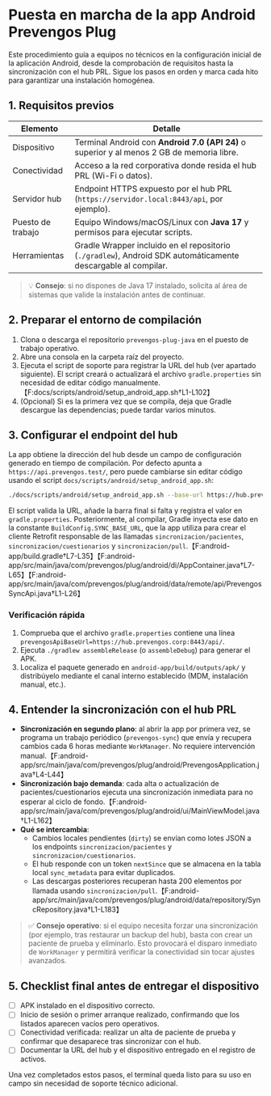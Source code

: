 # Puesta en marcha de la app Android Prevengos Plug

Este procedimiento guía a equipos no técnicos en la configuración inicial de la aplicación Android, desde la comprobación de requisitos hasta la sincronización con el hub PRL. Sigue los pasos en orden y marca cada hito para garantizar una instalación homogénea.

## 1. Requisitos previos

| Elemento | Detalle |
| --- | --- |
| Dispositivo | Terminal Android con **Android 7.0 (API 24)** o superior y al menos 2 GB de memoria libre. |
| Conectividad | Acceso a la red corporativa donde resida el hub PRL (Wi-Fi o datos). |
| Servidor hub | Endpoint HTTPS expuesto por el hub PRL (`https://servidor.local:8443/api`, por ejemplo). |
| Puesto de trabajo | Equipo Windows/macOS/Linux con **Java 17** y permisos para ejecutar scripts. |
| Herramientas | Gradle Wrapper incluido en el repositorio (`./gradlew`), Android SDK automáticamente descargable al compilar. |

> 💡 **Consejo**: si no dispones de Java 17 instalado, solicita al área de sistemas que valide la instalación antes de continuar.

## 2. Preparar el entorno de compilación

1. Clona o descarga el repositorio `prevengos-plug-java` en el puesto de trabajo operativo.
2. Abre una consola en la carpeta raíz del proyecto.
3. Ejecuta el script de soporte para registrar la URL del hub (ver apartado siguiente). El script creará o actualizará el archivo `gradle.properties` sin necesidad de editar código manualmente.【F:docs/scripts/android/setup_android_app.sh†L1-L102】
4. (Opcional) Si es la primera vez que se compila, deja que Gradle descargue las dependencias; puede tardar varios minutos.

## 3. Configurar el endpoint del hub

La app obtiene la dirección del hub desde un campo de configuración generado en tiempo de compilación. Por defecto apunta a `https://api.prevengos.test/`, pero puede cambiarse sin editar código usando el script `docs/scripts/android/setup_android_app.sh`:

```bash
./docs/scripts/android/setup_android_app.sh --base-url https://hub.prevengos.corp:8443/api --run-build --build-type assembleRelease
```

El script valida la URL, añade la barra final si falta y registra el valor en `gradle.properties`. Posteriormente, al compilar, Gradle inyecta ese dato en la constante `BuildConfig.SYNC_BASE_URL`, que la app utiliza para crear el cliente Retrofit responsable de las llamadas `sincronizacion/pacientes`, `sincronizacion/cuestionarios` y `sincronizacion/pull`.【F:android-app/build.gradle†L7-L35】【F:android-app/src/main/java/com/prevengos/plug/android/di/AppContainer.java†L7-L65】【F:android-app/src/main/java/com/prevengos/plug/android/data/remote/api/PrevengosSyncApi.java†L1-L26】

### Verificación rápida

1. Comprueba que el archivo `gradle.properties` contiene una línea `prevengosApiBaseUrl=https://hub.prevengos.corp:8443/api/`.
2. Ejecuta `./gradlew assembleRelease` (o `assembleDebug`) para generar el APK.
3. Localiza el paquete generado en `android-app/build/outputs/apk/` y distribúyelo mediante el canal interno establecido (MDM, instalación manual, etc.).

## 4. Entender la sincronización con el hub PRL

* **Sincronización en segundo plano**: al abrir la app por primera vez, se programa un trabajo periódico (`prevengos-sync`) que envía y recupera cambios cada 6 horas mediante `WorkManager`. No requiere intervención manual.【F:android-app/src/main/java/com/prevengos/plug/android/PrevengosApplication.java†L4-L44】
* **Sincronización bajo demanda**: cada alta o actualización de pacientes/cuestionarios ejecuta una sincronización inmediata para no esperar al ciclo de fondo.【F:android-app/src/main/java/com/prevengos/plug/android/ui/MainViewModel.java†L1-L162】
* **Qué se intercambia**:
  - Cambios locales pendientes (`dirty`) se envían como lotes JSON a los endpoints `sincronizacion/pacientes` y `sincronizacion/cuestionarios`.
  - El hub responde con un token `nextSince` que se almacena en la tabla local `sync_metadata` para evitar duplicados.
  - Las descargas posteriores recuperan hasta 200 elementos por llamada usando `sincronizacion/pull`.【F:android-app/src/main/java/com/prevengos/plug/android/data/repository/SyncRepository.java†L1-L183】

> ✅ **Consejo operativo**: si el equipo necesita forzar una sincronización (por ejemplo, tras restaurar un backup del hub), basta con crear un paciente de prueba y eliminarlo. Esto provocará el disparo inmediato de `WorkManager` y permitirá verificar la conectividad sin tocar ajustes avanzados.

## 5. Checklist final antes de entregar el dispositivo

- [ ] APK instalado en el dispositivo correcto.
- [ ] Inicio de sesión o primer arranque realizado, confirmando que los listados aparecen vacíos pero operativos.
- [ ] Conectividad verificada: realizar un alta de paciente de prueba y confirmar que desaparece tras sincronizar con el hub.
- [ ] Documentar la URL del hub y el dispositivo entregado en el registro de activos.

Una vez completados estos pasos, el terminal queda listo para su uso en campo sin necesidad de soporte técnico adicional.
